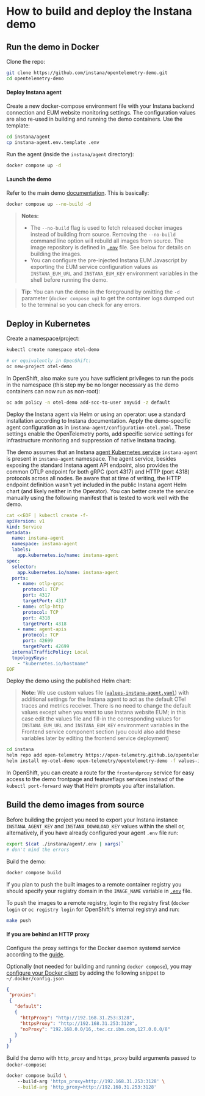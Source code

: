 # How to build and deploy the Instana demo

## Run the demo in Docker

Clone the repo:
```sh
git clone https://github.com/instana/opentelemetry-demo.git
cd opentelemetry-demo
```

#### Deploy Instana agent
Create a new docker-compose environment file with your Instana backend connection and EUM website monitoring settings. The configuration values are also re-used in building and running the demo containers. Use the template:
```sh
cd instana/agent
cp instana-agent.env.template .env
```

Run the agent (inside the `instana/agent` directory):
```sh
docker compose up -d
```

#### Launch the demo
Refer to the main demo [documentation](https://opentelemetry.io/docs/demo/docker-deployment/). This is basically:
```sh
docker compose up --no-build -d
```

> **Notes:**
> - The `--no-build` flag is used to fetch released docker images instead of building from source. Removing the `--no-build` command line option will rebuild all images from source. The image repository is defined in [`.env`](../.env) file. See below for details on building the images.
> - You can configure the pre-injected Instana EUM Javascript by exporting the EUM service configuration values as `INSTANA_EUM_URL` and `INSTANA_EUM_KEY` environment variables in the shell before running the demo.

> **Tip:**
> You can run the demo in the foreground  by omitting the `-d` parameter (`docker compose up`) to get the container logs dumped out to the terminal so you can check for any errors.

## Deploy in Kubernetes

Create a namespace/project:
```sh
kubectl create namespace otel-demo

# or equivalently in OpenShift:
oc new-project otel-demo
```

In OpenShift, also make sure you have sufficient privileges to run the pods in the namespace (this step my be no longer necessary as the demo containers can now run as non-root):
```sh
oc adm policy -n otel-demo add-scc-to-user anyuid -z default
```

Deploy the Instana agent via Helm or using an operator: use a standard installation according to Instana documentation. Apply the demo-specific agent configuration as in `instana-agent/configuration-otel.yaml`. These settings enable the OpenTelemetry ports, add specific service settings for infrastructure monitoring and suppression of native Instana tracing.

The demo assumes that an Instana [agent Kubernetes service](https://www.ibm.com/docs/en/instana-observability/current?topic=requirements-installing-host-agent-kubernetes#instana-agent-service) `instana-agent` is present in `instana-agent` namespace. The agent service, besides exposing the standard Instana agent API endpoint, also provides the common OTLP endpoint for both gRPC (port 4317) and HTTP (port 4318) protocols across all nodes. Be aware that at time of writing, the HTTP endpoint definition wasn't yet included in the public Instana agent Helm chart (and likely neither in the Operator). You can better create the service manually using the following manifest that is tested to work well with the demo.
```yaml
cat <<EOF | kubectl create -f-
apiVersion: v1
kind: Service
metadata:
  name: instana-agent
  namespace: instana-agent
  labels:
    app.kubernetes.io/name: instana-agent
spec:
  selector:
    app.kubernetes.io/name: instana-agent
  ports:
    - name: otlp-grpc
      protocol: TCP
      port: 4317
      targetPort: 4317
    - name: otlp-http
      protocol: TCP
      port: 4318
      targetPort: 4318
    - name: agent-apis
      protocol: TCP
      port: 42699
      targetPort: 42699
  internalTrafficPolicy: Local
  topologyKeys:
    - "kubernetes.io/hostname"
EOF
```

Deploy the demo using the published Helm chart:

> **Note:**
> We use custom values file ([`values-instana-agent.yaml`](../instana/values-instana-agent.yaml)) with additional settings for the Instana agent to act as the default OTel traces and metrics receiver. There is no need to change the default values except when you want to use Instana website EUM; in this case edit the values file and fill-in the corresponding values for `INSTANA_EUM_URL` and `INSTANA_EUM_KEY` environment variables in the Frontend service component section (you could also add these variables later by editing the frontend service deployment)

```sh
cd instana
helm repo add open-telemetry https://open-telemetry.github.io/opentelemetry-helm-charts
helm install my-otel-demo open-telemetry/opentelemetry-demo -f values-instana-agent.yaml
```

In OpenShift, you can create a route for the `frontendproxy` service for easy access to the demo frontpage and featureflags services instead of the `kubectl port-forward` way that Helm prompts you after installation.

## Build the demo images from source

Before building the project you need to export your Instana instance `INSTANA_AGENT_KEY` and `INSTANA_DOWNLOAD_KEY` values within the shell or, alternatively, if you have already configured your agent `.env` file run:
```sh
export $(cat ./instana/agent/.env | xargs)`
# don't mind the errors
```

Build the demo:
```sh
docker compose build
```

If you plan to push the built images to a remote container registry you should specify your registry domain in the `IMAGE_NAME` variable in [`.env`](../.env) file. 

To push the images to a remote registry, login to the registry first (`docker login` or `oc registry login` for OpenShift's internal registry) and run:
```sh
make push
```

#### If you are behind an HTTP proxy
Configure the proxy settings for the Docker daemon systemd service according to the [guide](https://docs.docker.com/config/daemon/systemd/#httphttps-proxy).

Optionally (not needed for building and running `docker compose`), you may [configure your Docker client](https://docs.docker.com/network/proxy/) by adding the following snippet to `~/.docker/config.json`
```json
{
 "proxies":
 {
   "default":
   {
     "httpProxy": "http://192.168.31.253:3128",
     "httpsProxy": "http://192.168.31.253:3128",
     "noProxy": "192.168.0.0/16,.tec.cz.ibm.com,127.0.0.0/8"
   }
 }
}
```

Build the demo with `http_proxy` and `https_proxy` build arguments passed to `docker-compose`:
```sh
docker compose build \ 
    --build-arg 'https_proxy=http://192.168.31.253:3128' \
    --build-arg 'http_proxy=http://192.168.31.253:3128' 
```

